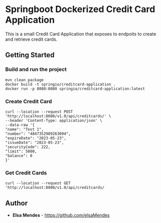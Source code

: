 
# Springboot Dockerized Credit Card Application 

This is a small Credit Card Application that exposes to endpoits to create and retrieve credit cards.

## Getting Started

### Build and run the project
```docker
mvn clean package
docker build -t springio/creditcard-application .
docker run -p 8080:8080 springio/creditcard-application:latest
```

### Create Credit Card
```curl
curl --location --request POST 'http://localhost:8080/v1.0/api/creditcards/' \
--header 'Content-Type: application/json' \
--data-raw '{
"name": "Test 1",
"number": "4847352989263094",
"expireDate": "2023-05-23",
"issueDate": "2023-05-23",
"securityCode": 222,
"limit": 5000,
"balance": 0
}'
```

### Get Credit Cards
```curl
curl --location --request GET 'http://localhost:8080/v1.0/api/creditcards/
```
## Author
* **Elsa Mendes** - https://github.com/elsaMendes